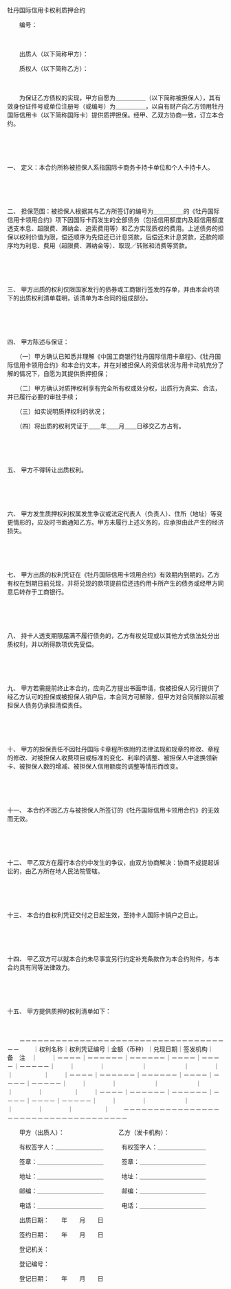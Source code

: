 



牡丹国际信用卡权利质押合约



 

　　编号：

　　

　　出质人（以下简称甲方）：

　　质权人（以下简称乙方）：

　　

　　为保证乙方债权的实现，甲方自愿为＿＿＿＿＿（以下简称被担保人），其有效身份证件号或单位注册号（或编号）为＿＿＿＿＿，以自有财产向乙方领用牡丹国际信用卡（以下简称国际卡）提供质押担保。经甲、乙双方协商一致，订立本合约。

　　

　　

一、
定义：本合约所称被担保人系指国际卡商务卡持卡单位和个人卡持卡人。

　　

　　

二、
担保范围：被担保人根据其与乙方所签订的编号为＿＿＿＿＿的《牡丹国际信用卡领用合约》项下因国际卡而发生的全部债务（包括信用额度内及超信用额度透支本息、超限费、滞纳金、追索费用等）和乙方实现质权的费用。上述债务的担保以权利价值为限，偿还顺序为先偿还已计息贷款，后偿还未计息贷款，还款的顺序均为利息、费用（超限费、滞纳金等）、取现／转账和消费等贷款。

　　

　　

三、
甲方出质的权利仅限国家发行的债券或工商银行签发的存单，并由本合约项下的出质权利清单载明，该清单为本合同的组成部分。

　　

　　

四、
甲方陈述与保证：

　　（一）甲方确认已知悉并理解《中国工商银行牡丹国际信用卡章程》、《牡丹国际信用卡领用合约》和本合约文本，并在对被担保人的资信状况与用卡动机充分了解的情况下，自愿为其提供质押担保；

　　（二）甲方确认对质押权利享有完全所有权或处分权，出质行为真实、合法，并已履行必要的审批手续；

　　（三）如实说明质押权利的状况；

　　（四）将出质的权利凭证于＿＿年＿＿月＿＿日移交乙方占有。

　　

　　

五、
甲方不得转让出质权利。

　　

　　

六、
甲方发生质押权利权属发生争议或法定代表人（负责人）、住所（地址）等变更情形的，应及时书面通知乙方。甲方未履行上述义务的，应承担由此产生的经济损失。

　　

　　

七、
甲方出质的权利凭证在《牡丹国际信用卡领用合约》有效期内到期的，乙方有权在到期日前兑现，并将兑现的款项提前偿还违约用卡所产生的债务或经甲方同意后转存于工商银行。

　　

　　

八、
持卡人透支期限届满不履行债务的，乙方有权兑现或以其他方式依法处分出质权利，并以所得款项优先受偿。

　　

　　

九、
甲方若需提前终止本合约，应向乙方提出书面申请，俟被担保人另行提供了经乙方认可的担保或被担保人销户后，本合同方可解除，但甲方对合同解除以前被担保人债务仍承担清偿责任。

　　

　　

十、
甲方的担保责任不因牡丹国际卡章程所依附的法律法规和规章的修改、章程的修改、对被担保人收费项目或标准的变化、利率的调整、被担保人中途换领新卡、被担保人数的增减、被担保人信用额度的调整等情形而改变。

　　

　　

十一、
本合约不因乙方与被担保人所签订的《牡丹国际信用卡领用合约》的无效而无效。

　　

　　

十二、
甲乙双方在履行本合约中发生的争议，由双方协商解决：协商不成提起诉讼的，由乙方所在地人民法院管辖。

　　

　　

十三、
本合约自权利凭证交付之日起生效，至持卡人国际卡销户之日止。

　　

　　

十四、
甲乙双方可以就本合约未尽事宜另行约定补充条款作为本合约附件，与本合约具有同等法律效力。

　　

　　

十五、
甲方提供质押的权利清单如下：

　　


　　－－－－－－－－－－－－－－－－－－－－－－－－－－－－－－－－－－－－
　　｜权利名称｜权利凭证编号｜金额（币种）｜兑现日期｜签发机构｜　备　注　｜
　　｜－－－－｜－－－－－－｜－－－－－－｜－－－－｜－－－－｜－－－－－｜
　　｜　　　　｜　　　　　　｜　　　　　　｜　　　　｜　　　　｜　　　　　｜
　　｜－－－－｜－－－－－－｜－－－－－－｜－－－－｜－－－－｜－－－－－｜
　　｜　　　　｜　　　　　　｜　　　　　　｜　　　　｜　　　　｜　　　　　｜
　　｜－－－－｜－－－－－－｜－－－－－－｜－－－－｜－－－－｜－－－－－｜
　　｜　　　　｜　　　　　　｜　　　　　　｜　　　　｜　　　　｜　　　　　｜
　　－－－－－－－－－－－－－－－－－－－－－－－－－－－－－－－－－－－－
　　
　　

　　甲方（出质人）：　　　　　　　　　乙方（发卡机构）：　　

　　有权签字人：＿＿＿＿＿＿＿＿　　　有权签字人：＿＿＿＿＿＿＿＿

　　签章：＿＿＿＿＿＿＿＿＿＿＿　　　签章：＿＿＿＿＿＿＿＿＿＿＿

　　地址：＿＿＿＿＿＿＿＿＿＿＿　　　地址：＿＿＿＿＿＿＿＿＿＿＿

　　邮编：＿＿＿＿＿＿＿＿＿＿＿　　　邮编：＿＿＿＿＿＿＿＿＿＿＿

　　电话：＿＿＿＿＿＿＿＿＿＿＿　　　电话：＿＿＿＿＿＿＿＿＿＿＿　　

　　出质日期：　　年　　月　　日　　　

　　签约日期：　　年　　月　　日　　

　　登记机关：

　　登记编号：

　　登记日期：　　年　　月　　日

　　